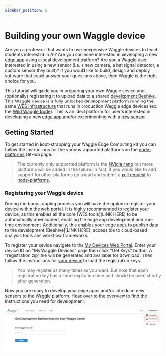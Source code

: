 ```yaml
---
sidebar_position: 5
---
```


# Building your own Waggle device

Are you a professor that wants to use inexpensive Waggle devices to teach students interested in AI? Are you someone interested in developing a new [edge app](./edge-apps/1-intro-to-edge-apps.md) using a local development platform? Are you a Waggle user interested in using a new sensor (i.e. a new camera, a bat signal detector, a custom sensor they built)? If you would like to build, design and deploy software that could answer your questions above, then Waggle is the right choice for you.

This tutorial will guide you in preparing your own Waggle device and (optionally) registering it to upload data to a shared [development Beehive](../about/architecture.md#beehive). This Waggle device is a fully unlocked development platform running the same [WES infrastructure](../about/architecture.md#waggle-edge-stack-wes) that runs in production Waggle edge devices (ex. the [Wild Waggle Node](../about/architecture.md#wild-waggle-node)). This is an ideal platform for user's interested in developing a new [edge app](./edge-apps/1-intro-to-edge-apps.md) and/or experimenting with a [new sensor](./access-waggle-sensors.md#bring-your-own-sensor-to-waggle).

## Getting Started

To get started in boot-strapping your Waggle Edge Computing kit you can follow the instructions for the various supported platforms on the [node-platforms](https://github.com/waggle-sensor/node-platforms) GitHub page.

> The currently only supported platform is the [NVidia nano](https://github.com/waggle-sensor/node-platforms/tree/main/nvidia-nano) but more platforms will be added in the future. In fact, if you would like to add support for other platforms go ahead and submit a [pull request](https://docs.github.com/en/pull-requests/collaborating-with-pull-requests/proposing-changes-to-your-work-with-pull-requests/creating-a-pull-request) to [node-platforms](https://github.com/waggle-sensor/node-platforms).

### Registering your Waggle device

During the bootstrapping process you will have the option to register your device within the [web portal](https://portal.sagecontinuum.org/apps/explore). It is highly recommended to register your device, as this enables all the core [WES tools](LINK HERE) to be automatically downloaded, enabling the edge app development and run-time environment. Additionally, this enables your edge apps to publish data to the development [Beehive](LINK HERE), accessible to cloud-based analysis tools and workflow frameworks.

To register your device navigate to the [My Devices Web Portal](https://portal.sagecontinuum.org/my-devices). Enter your device ID on "My Waggle Devices" page then click "Get Keys" button. A "registration zip" file will be generated and available for download. Then follow the instructions for [your device](https://github.com/waggle-sensor/node-platforms) to load the registration keys.

> You may register as many times as you want. But note that each registration key has a short expiration time and should be used shortly after generation.

Now you are ready to develop your edge apps and/or introduce new sensors to the Waggle platform. Head over to the [overview](../about/overview.md) to find the instructions you need for development.


![Figure 1: Registering my devices](./images/sage-my-devices.png)